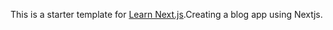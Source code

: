 This is a starter template for [Learn Next.js](https://nextjs.org/learn).Creating a blog app using Nextjs.
